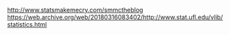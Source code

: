 
http://www.statsmakemecry.com/smmctheblog
https://web.archive.org/web/20180316083402/http://www.stat.ufl.edu/vlib/statistics.html

